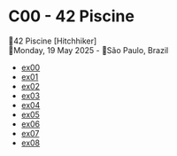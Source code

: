 # C00 - 42 Piscine
🚩42 Piscine [Hitchhiker]<br>
📅Monday, 19 May 2025 - 📍São Paulo, Brazil<br>

- [ex00](https://github.com/mauricioHidani/piscine_42hitchhiker/blob/main/c00/ex00/ft_putchar.c)
- [ex01](https://github.com/mauricioHidani/piscine_42hitchhiker/blob/main/c00/ex01/ft_print_alphabet.c)
- [ex02](https://github.com/mauricioHidani/piscine_42hitchhiker/blob/main/c00/ex02/ft_print_reverse_alphabet.c)
- [ex03](https://github.com/mauricioHidani/piscine_42hitchhiker/blob/main/c00/ex03/ft_print_numbers.c)
- [ex04](https://github.com/mauricioHidani/piscine_42hitchhiker/blob/main/c00/ex04/ft_is_negative.c)
- [ex05](https://github.com/mauricioHidani/piscine_42hitchhiker/blob/main/c00/ex05/ft_print_comb.c)
- [ex06](https://github.com/mauricioHidani/piscine_42hitchhiker/blob/main/c00/ex06/ft_print_comb2.c)
- [ex07](https://github.com/mauricioHidani/piscine_42hitchhiker/blob/main/c00/ex07/ft_putnbr.c)
- [ex08](https://github.com/mauricioHidani/piscine_42hitchhiker/blob/main/c00/ex08/ft_print_combn.c)

